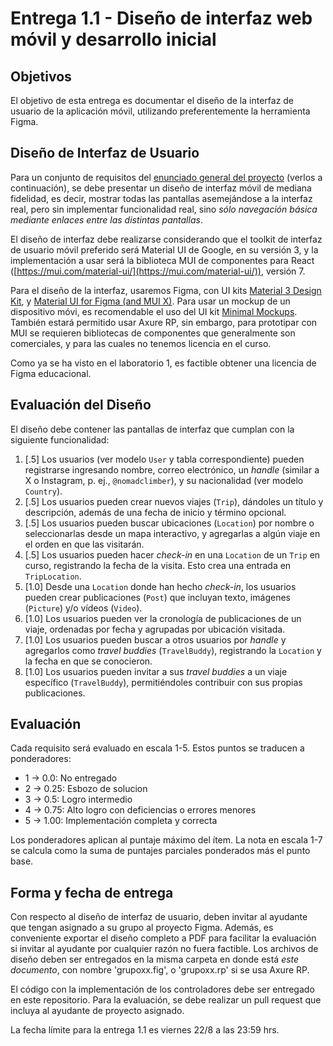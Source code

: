 # Entrega 1.1 - Diseño de interfaz web móvil y desarrollo inicial

## Objetivos

El objetivo de esta entrega es documentar el diseño de la interfaz de usuario de la aplicación móvil, utilizando preferentemente la herramienta Figma.

## Diseño de Interfaz de Usuario

Para un conjunto de requisitos del [enunciado general del proyecto](../../README.md) (verlos a continuación), se debe presentar un diseño de interfaz móvil de mediana fidelidad, es decir, mostrar todas las pantallas asemejándose a la interfaz real, pero sin implementar funcionalidad real, sino _sólo navegación básica mediante enlaces entre las distintas pantallas_.

El diseño de interfaz debe realizarse considerando que el toolkit de interfaz de usuario móvil preferido será Material UI de Google, en su versión 3, y la implementación a usar será la biblioteca MUI de componentes para React ([https://mui.com/material-ui/](https://mui.com/material-ui/)), versión 7.

Para el diseño de la interfaz, usaremos Figma, con UI kits [Material 3 Design Kit](https://www.figma.com/community/file/1035203688168086460), y [Material UI for Figma (and MUI X)](https://www.figma.com/community/file/912837788133317724/material-ui-for-figma-and-mui-x). Para usar un mockup de un dispositivo móvi, es recomendable el uso del UI kit [Minimal Mockups](https://www.figma.com/design/3uoWgyChDi0RDQGsfTa7G6?fuid=1404551889925454225). También estará permitido usar Axure RP, sin embargo, para prototipar con MUI se requieren bibliotecas de componentes que generalmente son comerciales, y para las cuales no tenemos licencia en el curso.

Como ya se ha visto en el laboratorio 1, es factible obtener una licencia de Figma educacional.

## Evaluación del Diseño

El diseño debe contener las pantallas de interfaz que cumplan con la siguiente funcionalidad:

1. [.5] Los usuarios (ver modelo `User` y tabla correspondiente) pueden registrarse ingresando nombre, correo electrónico, un *handle* (similar a X o Instagram, p. ej., `@nomadclimber`), y su nacionalidad (ver modelo `Country`).
2. [.5] Los usuarios pueden crear nuevos viajes (`Trip`), dándoles un título y descripción, además de una fecha de inicio y término opcional.
3. [.5] Los usuarios pueden buscar ubicaciones (`Location`) por nombre o seleccionarlas desde un mapa interactivo, y agregarlas a algún viaje en el orden en que las visitarán.
4. [.5] Los usuarios pueden hacer *check-in* en una `Location` de un `Trip` en curso, registrando la fecha de la visita. Esto crea una entrada en `TripLocation`.
5. [1.0] Desde una `Location` donde han hecho *check-in*, los usuarios pueden crear publicaciones (`Post`) que incluyan texto, imágenes (`Picture`) y/o vídeos (`Video`).
6. [1.0] Los usuarios pueden ver la cronología de publicaciones de un viaje, ordenadas por fecha y agrupadas por ubicación visitada.
7. [1.0] Los usuarios pueden buscar a otros usuarios por *handle* y agregarlos como *travel buddies* (`TravelBuddy`), registrando la `Location` y la fecha en que se conocieron.
8. [1.0] Los usuarios pueden invitar a sus *travel buddies* a un viaje específico (`TravelBuddy`), permitiéndoles contribuir con sus propias publicaciones.

## Evaluación

Cada requisito será evaluado en escala 1-5. Estos puntos se traducen a ponderadores:

* 1 -> 0.0: No entregado
* 2 -> 0.25: Esbozo de solucion
* 3 -> 0.5: Logro intermedio
* 4 -> 0.75: Alto logro con deficiencias o errores menores
* 5 -> 1.00: Implementación completa y correcta

Los ponderadores aplican al puntaje máximo del ítem. La nota en escala 1-7 se calcula como la suma de puntajes parciales ponderados más el punto base.

## Forma y fecha de entrega

Con respecto al diseño de interfaz de usuario, deben invitar al ayudante que tengan asignado a su grupo al proyecto Figma. Además, es conveniente exportar el diseño completo a PDF para facilitar la evaluación si invitar al ayudante por cualquier razón no fuera factible. Los archivos de diseño deben ser entregados en la misma carpeta en donde está _este documento_, con nombre 'grupoxx.fig', o 'grupoxx.rp' si se usa Axure RP. 

El código con la implementación de los controladores debe ser entregado en este repositorio. Para la evaluación, se debe realizar un pull request que incluya al ayudante de proyecto asignado.

La fecha límite para la entrega 1.1 es viernes 22/8 a las 23:59 hrs.